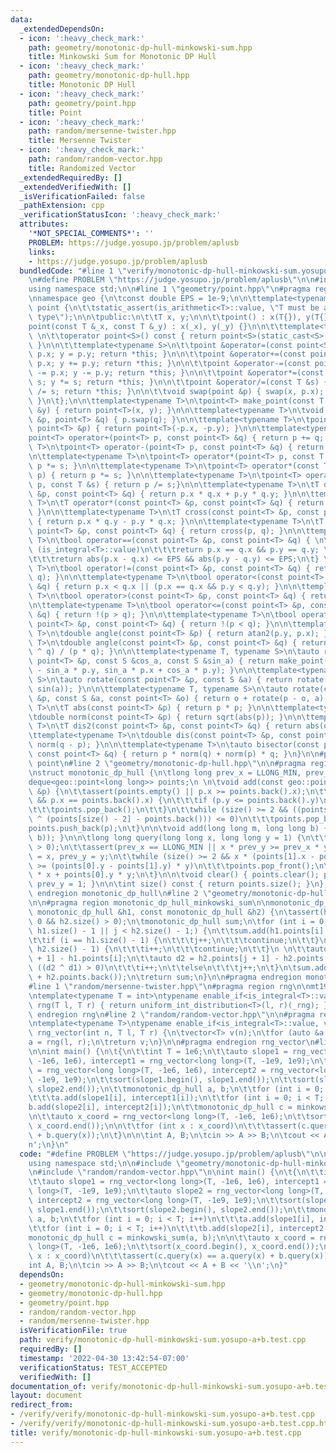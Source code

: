 ```yaml
---
data:
  _extendedDependsOn:
  - icon: ':heavy_check_mark:'
    path: geometry/monotonic-dp-hull-minkowski-sum.hpp
    title: Minkowski Sum for Monotonic DP Hull
  - icon: ':heavy_check_mark:'
    path: geometry/monotonic-dp-hull.hpp
    title: Monotonic DP Hull
  - icon: ':heavy_check_mark:'
    path: geometry/point.hpp
    title: Point
  - icon: ':heavy_check_mark:'
    path: random/mersenne-twister.hpp
    title: Mersenne Twister
  - icon: ':heavy_check_mark:'
    path: random/random-vector.hpp
    title: Randomized Vector
  _extendedRequiredBy: []
  _extendedVerifiedWith: []
  _isVerificationFailed: false
  _pathExtension: cpp
  _verificationStatusIcon: ':heavy_check_mark:'
  attributes:
    '*NOT_SPECIAL_COMMENTS*': ''
    PROBLEM: https://judge.yosupo.jp/problem/aplusb
    links:
    - https://judge.yosupo.jp/problem/aplusb
  bundledCode: "#line 1 \"verify/monotonic-dp-hull-minkowski-sum.yosupo-a+b.test.cpp\"\
    \n#define PROBLEM \"https://judge.yosupo.jp/problem/aplusb\"\n\n#include <bits/stdc++.h>\n\
    using namespace std;\n\n#line 1 \"geometry/point.hpp\"\n#pragma region point\n\
    \nnamespace geo {\n\tconst double EPS = 1e-9;\n\n\ttemplate<typename T>\n\tclass\
    \ point {\n\t\tstatic_assert(is_arithmetic<T>::value, \"T must be an arithmetic\
    \ type\");\n\n\tpublic:\n\t\tT x, y;\n\n\t\tpoint() : x(T{}), y(T{}) {}\n\n\t\t\
    point(const T &_x, const T &_y) : x(_x), y(_y) {}\n\n\t\ttemplate<typename S>\
    \ \n\t\toperator point<S>() const { return point<S>(static_cast<S>(x), static_cast<S>(y));\
    \ }\n\n\t\ttemplate<typename S>\n\t\tpoint &operator=(const point<S> &p) { x =\
    \ p.x; y = p.y; return *this; }\n\n\t\tpoint &operator+=(const point &p) { x +=\
    \ p.x; y += p.y; return *this; }\n\n\t\tpoint &operator-=(const point &p) { x\
    \ -= p.x; y -= p.y; return *this; }\n\n\t\tpoint &operator*=(const T &s) { x *=\
    \ s; y *= s; return *this; }\n\n\t\tpoint &operator/=(const T &s) { x /= s; y\
    \ /= s; return *this; }\n\n\t\tvoid swap(point &p) { swap(x, p.x); swap(y, p.y);\
    \ }\n\t};\n\n\ttemplate<typename T>\n\tpoint<T> make_point(const T &x, const T\
    \ &y) { return point<T>(x, y); }\n\n\ttemplate<typename T>\n\tvoid swap(point<T>\
    \ &p, point<T> &q) { p.swap(q); }\n\n\ttemplate<typename T>\n\tpoint<T> operator-(const\
    \ point<T> &p) { return point<T>(-p.x, -p.y); }\n\n\ttemplate<typename T>\n\t\
    point<T> operator+(point<T> p, const point<T> &q) { return p += q; }\n\n\ttemplate<typename\
    \ T>\n\tpoint<T> operator-(point<T> p, const point<T> &q) { return p -= q; }\n\
    \n\ttemplate<typename T>\n\tpoint<T> operator*(point<T> p, const T &s) { return\
    \ p *= s; }\n\n\ttemplate<typename T>\n\tpoint<T> operator*(const T &s, point<T>\
    \ p) { return p *= s; }\n\n\ttemplate<typename T>\n\tpoint<T> operator/(point<T>\
    \ p, const T &s) { return p /= s;}\n\n\ttemplate<typename T>\n\tT dot(const point<T>\
    \ &p, const point<T> &q) { return p.x * q.x + p.y * q.y; }\n\n\ttemplate<typename\
    \ T>\n\tT operator*(const point<T> &p, const point<T> &q) { return dot(p, q);\
    \ }\n\n\ttemplate<typename T>\n\tT cross(const point<T> &p, const point<T> &q)\
    \ { return p.x * q.y - p.y * q.x; }\n\n\ttemplate<typename T>\n\tT operator^(const\
    \ point<T> &p, const point<T> &q) { return cross(p, q); }\n\n\ttemplate<typename\
    \ T>\n\tbool operator==(const point<T> &p, const point<T> &q) { \n\t\tif constexpr\
    \ (is_integral<T>::value)\n\t\t\treturn p.x == q.x && p.y == q.y; \n\t\telse \n\
    \t\t\treturn abs(p.x - q.x) <= EPS && abs(p.y - q.y) <= EPS;\n\t} \n\n\ttemplate<typename\
    \ T>\n\tbool operator!=(const point<T> &p, const point<T> &q) { return !(p ==\
    \ q); }\n\n\ttemplate<typename T>\n\tbool operator<(const point<T> &p, const point<T>\
    \ &q) { return p.x < q.x || (p.x == q.x && p.y < q.y); }\n\n\ttemplate<typename\
    \ T>\n\tbool operator>(const point<T> &p, const point<T> &q) { return q < p; }\n\
    \n\ttemplate<typename T>\n\tbool operator<=(const point<T> &p, const point<T>\
    \ &q) { return !(p > q); }\n\n\ttemplate<typename T>\n\tbool operator>=(const\
    \ point<T> &p, const point<T> &q) { return !(p < q); }\n\n\ttemplate<typename\
    \ T>\n\tdouble angle(const point<T> &p) { return atan2(p.y, p.x); }\n\n\ttemplate<typename\
    \ T>\n\tdouble angle(const point<T> &p, const point<T> &q) { return static_cast<double>(p\
    \ ^ q) / (p * q); }\n\n\ttemplate<typename T, typename S>\n\tauto rotate(const\
    \ point<T> &p, const S &cos_a, const S &sin_a) { return make_point(cos_a * p.x\
    \ - sin_a * p.y, sin_a * p.x + cos_a * p.y); }\n\n\ttemplate<typename T, typename\
    \ S>\n\tauto rotate(const point<T> &p, const S &a) { return rotate(p, cos(a),\
    \ sin(a)); }\n\n\ttemplate<typename T, typename S>\n\tauto rotate(const point<T>\
    \ &p, const S &a, const point<T> &o) { return o + rotate(p - o, a); }\n\n\ttemplate<typename\
    \ T>\n\tT abs(const point<T> &p) { return p * p; }\n\n\ttemplate<typename T>\n\
    \tdouble norm(const point<T> &p) { return sqrt(abs(p)); }\n\n\ttemplate<typename\
    \ T>\n\tT dis2(const point<T> &p, const point<T> &q) { return abs(q - p); }\n\n\
    \ttemplate<typename T>\n\tdouble dis(const point<T> &p, const point<T> &q) { return\
    \ norm(q - p); }\n\n\ttemplate<typename T>\n\tauto bisector(const point<T> &p,\
    \ const point<T> &q) { return p * norm(q) + norm(p) * q; }\n}\n\n#pragma endregion\
    \ point\n#line 2 \"geometry/monotonic-dp-hull.hpp\"\n\n#pragma region monotonic_dp_hull\n\
    \nstruct monotonic_dp_hull {\n\tlong long prev_x = LLONG_MIN, prev_y = 1;\n\t\
    deque<geo::point<long long>> points;\n \n\tvoid add(const geo::point<long long>\
    \ &p) {\n\t\tassert(points.empty() || p.x >= points.back().x);\n\t\tif (!points.empty()\
    \ && p.x == points.back().x) {\n\t\t\tif (p.y <= points.back().y)\n\t\t\t\treturn;\n\
    \t\t\tpoints.pop_back();\n\t\t}\n\t\twhile (size() >= 2 && ((points.back() - p)\
    \ ^ (points[size() - 2] - points.back())) <= 0)\n\t\t\tpoints.pop_back();\n\t\t\
    points.push_back(p);\n\t}\n\n\tvoid add(long long m, long long b) { add(geo::point(m,\
    \ b)); }\n\n\tlong long query(long long x, long long y = 1) {\n\t\tassert(size()\
    \ > 0);\n\t\tassert(prev_x == LLONG_MIN || x * prev_y >= prev_x * y);\n\t\tprev_x\
    \ = x, prev_y = y;\n\t\twhile (size() >= 2 && x * (points[1].x - points[0].x)\
    \ >= (points[0].y - points[1].y) * y)\n\t\t\tpoints.pop_front();\n\t\treturn points[0].x\
    \ * x + points[0].y * y;\n\t}\n\n\tvoid clear() { points.clear(); prev_x = LLONG_MIN,\
    \ prev_y = 1; }\n\n\tint size() const { return points.size(); }\n};\n\n#pragma\
    \ endregion monotonic_dp_hull\n#line 2 \"geometry/monotonic-dp-hull-minkowski-sum.hpp\"\
    \n\n#pragma region monotonic_dp_hull_minkowski_sum\n\nmonotonic_dp_hull minkowski_sum(const\
    \ monotonic_dp_hull &h1, const monotonic_dp_hull &h2) {\n\tassert(h1.size() >\
    \ 0 && h2.size() > 0);\n\tmonotonic_dp_hull sum;\n\tfor (int i = 0, j = 0; i <\
    \ h1.size() - 1 || j < h2.size() - 1;) {\n\t\tsum.add(h1.points[i] + h2.points[j]);\n\
    \t\tif (i == h1.size() - 1) {\n\t\t\tj++;\n\t\t\tcontinue;\n\t\t}\n\t\tif (j ==\
    \ h2.size() - 1) {\n\t\t\ti++;\n\t\t\tcontinue;\n\t\t}\n \n\t\tauto d1 = h1.points[i\
    \ + 1] - h1.points[i];\n\t\tauto d2 = h2.points[j + 1] - h2.points[j];\n\t\tif\
    \ ((d2 ^ d1) > 0)\n\t\t\ti++;\n\t\telse\n\t\t\tj++;\n\t}\n\tsum.add(h1.points.back()\
    \ + h2.points.back());\n\treturn sum;\n}\n\n#pragma endregion monotonic_dp_hull_minkowski_sum\n\
    #line 1 \"random/mersenne-twister.hpp\"\n#pragma region rng\n\nmt19937 _rng(chrono::steady_clock::now().time_since_epoch().count());\n\
    \ntemplate<typename T = int>\ntypename enable_if<is_integral<T>::value, T>::type\
    \ rng(T l, T r) { return uniform_int_distribution<T>(l, r)(_rng); }\n\n#pragma\
    \ endregion rng\n#line 2 \"random/random-vector.hpp\"\n\n#pragma region rng_vector\n\
    \ntemplate<typename T>\ntypename enable_if<is_integral<T>::value, vector<T>>::type\
    \ rng_vector(int n, T l, T r) {\n\tvector<T> v(n);\n\tfor (auto &a : v)\n\t\t\
    a = rng(l, r);\n\treturn v;\n}\n\n#pragma endregion rng_vector\n#line 8 \"verify/monotonic-dp-hull-minkowski-sum.yosupo-a+b.test.cpp\"\
    \n\nint main() {\n\t{\n\t\tint T = 1e6;\n\t\tauto slope1 = rng_vector<long long>(T,\
    \ -1e6, 1e6), intercept1 = rng_vector<long long>(T, -1e9, 1e9);\n\t\tauto slope2\
    \ = rng_vector<long long>(T, -1e6, 1e6), intercept2 = rng_vector<long long>(T,\
    \ -1e9, 1e9);\n\t\tsort(slope1.begin(), slope1.end());\n\t\tsort(slope2.begin(),\
    \ slope2.end());\n\t\tmonotonic_dp_hull a, b;\n\t\tfor (int i = 0; i < T; i++)\n\
    \t\t\ta.add(slope1[i], intercept1[i]);\n\t\tfor (int i = 0; i < T; i++)\n\t\t\t\
    b.add(slope2[i], intercept2[i]);\n\t\tmonotonic_dp_hull c = minkowski_sum(a, b);\n\
    \n\t\tauto x_coord = rng_vector<long long>(T, -1e6, 1e6);\n\t\tsort(x_coord.begin(),\
    \ x_coord.end());\n\n\t\tfor (int x : x_coord)\n\t\t\tassert(c.query(x) == a.query(x)\
    \ + b.query(x));\n\t}\n\n\tint A, B;\n\tcin >> A >> B;\n\tcout << A + B << '\\\
    n';\n}\n"
  code: "#define PROBLEM \"https://judge.yosupo.jp/problem/aplusb\"\n\n#include <bits/stdc++.h>\n\
    using namespace std;\n\n#include \"geometry/monotonic-dp-hull-minkowski-sum.hpp\"\
    \n#include \"random/random-vector.hpp\"\n\nint main() {\n\t{\n\t\tint T = 1e6;\n\
    \t\tauto slope1 = rng_vector<long long>(T, -1e6, 1e6), intercept1 = rng_vector<long\
    \ long>(T, -1e9, 1e9);\n\t\tauto slope2 = rng_vector<long long>(T, -1e6, 1e6),\
    \ intercept2 = rng_vector<long long>(T, -1e9, 1e9);\n\t\tsort(slope1.begin(),\
    \ slope1.end());\n\t\tsort(slope2.begin(), slope2.end());\n\t\tmonotonic_dp_hull\
    \ a, b;\n\t\tfor (int i = 0; i < T; i++)\n\t\t\ta.add(slope1[i], intercept1[i]);\n\
    \t\tfor (int i = 0; i < T; i++)\n\t\t\tb.add(slope2[i], intercept2[i]);\n\t\t\
    monotonic_dp_hull c = minkowski_sum(a, b);\n\n\t\tauto x_coord = rng_vector<long\
    \ long>(T, -1e6, 1e6);\n\t\tsort(x_coord.begin(), x_coord.end());\n\n\t\tfor (int\
    \ x : x_coord)\n\t\t\tassert(c.query(x) == a.query(x) + b.query(x));\n\t}\n\n\t\
    int A, B;\n\tcin >> A >> B;\n\tcout << A + B << '\\n';\n}"
  dependsOn:
  - geometry/monotonic-dp-hull-minkowski-sum.hpp
  - geometry/monotonic-dp-hull.hpp
  - geometry/point.hpp
  - random/random-vector.hpp
  - random/mersenne-twister.hpp
  isVerificationFile: true
  path: verify/monotonic-dp-hull-minkowski-sum.yosupo-a+b.test.cpp
  requiredBy: []
  timestamp: '2022-04-30 13:42:54-07:00'
  verificationStatus: TEST_ACCEPTED
  verifiedWith: []
documentation_of: verify/monotonic-dp-hull-minkowski-sum.yosupo-a+b.test.cpp
layout: document
redirect_from:
- /verify/verify/monotonic-dp-hull-minkowski-sum.yosupo-a+b.test.cpp
- /verify/verify/monotonic-dp-hull-minkowski-sum.yosupo-a+b.test.cpp.html
title: verify/monotonic-dp-hull-minkowski-sum.yosupo-a+b.test.cpp
---
```

